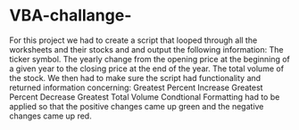 # VBA-challange-
For this project we had to create a script that looped through all the worksheets and their stocks and  and output the following information:
  The ticker symbol.
  The yearly change from the opening price at the beginning of a given year to the closing price at the end of the year. 
  The total volume of the stock.
We then had to make sure the script had functionality and returned information concerning:
  Greatest Percent Increase
  Greatest Percent Decrease 
  Greatest Total Volume 
Condtional Formatting had to be applied so that the positive changes came up green and the negative changes came up red.  
